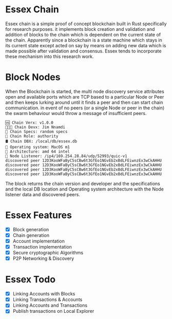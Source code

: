 # Essex Chain
Essex chain is a simple proof of concept blockchain built in Rust specifically for research purposes. it implements block creation and validation and addition of blocks to the chain which is dependent on the current state of the chain. Apparently since a blockchain is a state machine which stays in its current state except acted on say by means on adding new data which is made possible after validation and consensus. Essex tends to incorporate these mechanism into this research work.

# Block Nodes
When the Blockchain is started, the multi node discovery service attributes open and available ports which are TCP based to a particular Node or Peer and then keeps lurking around until it finds a peer and then can start chain communication. in event of no peers (or a single Node or peer in the chain) the swarm behaviour would throw a message of insufficient peers.

```shell 
🆚 Chain Verx: v1.0.0
👨🏾‍💻 Chain Devx: Jim Nnamdi
🚀 Chain Specs: random specs
🧰 Chain Role: authority
🛢 Chain DBX: /local/db/essex.db
🎱 Operating system: MacOS m1
🧶 Architecture: amd 64 intel
🌈 Node Listener: /ip4/169.254.28.84/udp/52993/quic-v1
discovered peer 12D3KooWFaByC5sCBw6t3GfEo1NGvEb2xBdLFEiwnzEx3wCkAHHU
discovered peer 12D3KooWFaByC5sCBw6t3GfEo1NGvEb2xBdLFEiwnzEx3wCkAHHU
discovered peer 12D3KooWFaByC5sCBw6t3GfEo1NGvEb2xBdLFEiwnzEx3wCkAHHU
discovered peer 12D3KooWFaByC5sCBw6t3GfEo1NGvEb2xBdLFEiwnzEx3wCkAHHU
```

The block returns the chain version and developer and the specifications and the local DB location and Operating system architecture with the Node listener data and discovered peers.

# Essex Features
- [x] Block generation
- [x] Chain generation
- [x] Account implementation
- [x] Transaction implementation
- [x] Secure cryptographic Algorithms
- [x] P2P Networking & Discovery

# Essex Todo
- [x] Linking Accounts with Blocks
- [x] Linking Transactions & Accounts
- [x] Linking Accounts and Transactions
- [x] Publish transactions on Local Explorer
